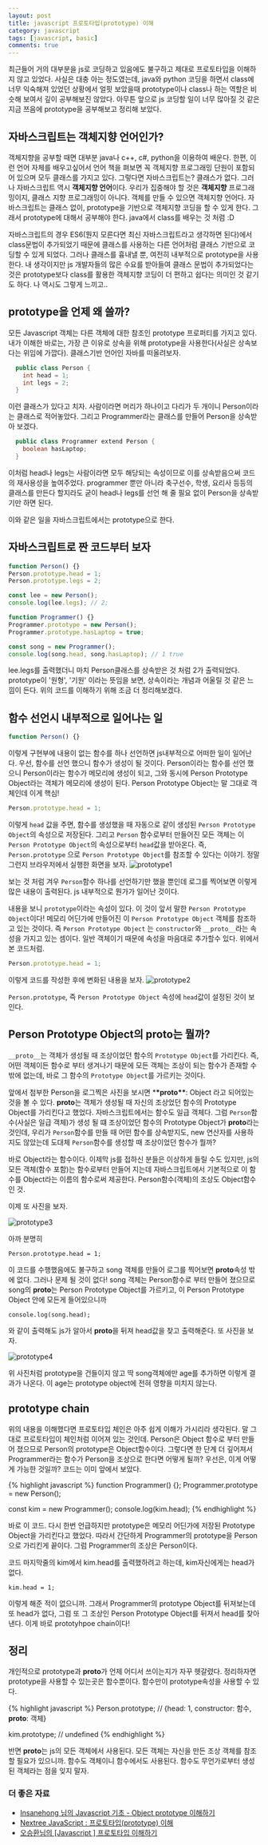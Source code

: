 ```yaml
---
layout: post
title: javascript 프로토타입(prototype) 이해
category: javascript
tags: [javascript, basic]
comments: true
---
```


최근들어 거의 대부분을 js로 코딩하고 있음에도 불구하고 제대로 프로토타입을 이해하지 않고 있었다. 사실은 대충 아는 정도였는데, java와 python 코딩을 하면서 class에 너무 익숙해져 있었던 상황에서 얼핏 보았을때 prototype이나 class나 하는 역할은 비슷해 보여서 깊이 공부해보진 않았다. 아무튼 앞으로 js 코딩할 일이 너무 많아질 것 같은 지금 쯔음에 prototype을 공부해보고 정리해 보았다.

## 자바스크립트는 객체지향 언어인가?

객체지향을 공부할 때면 대부분 java나 c++, c#, python을 이용하여 배운다. 한편, 이런 언어 자체를 배우고싶어서 언어 책을 펴보면 꼭 객체지향 프로그래밍 단원이 포함되어 있으며 모두 클래스를 가지고 있다. 그렇다면 자바스크립트는? 클래스가 없다. 그러나 자바스크립트 역시 **객체지향 언어**이다. 우리가 집중해야 할 것은 **객체지향** 프로그래밍이지, 클래스 지향 프로그래밍이 아니다. 객체를 만들 수 있으면 객체지향 언어다. 자바스크립트는 클래스 없이, prototype을 기반으로 객체지향 코딩을 할 수 있게 한다. 그래서 prototype에 대해서 공부해야 한다. java에서 class를 배우는 것 처럼 :D

자바스크립트의 경우 ES6(뭔지 모른다면 최신 자바스크립트라고 생각하면 된다)에서 class문법이 추가되었기 때문에 클래스를 사용하는 다른 언어처럼 클래스 기반으로 코딩할 수 있게 되었다. 그러나 클래스를 흉내낼 뿐, 여전히 내부적으로 prototype을 사용한다. 내 생각이지만 js 개발자들의 많은 수요를 받아들여 클래스 문법이 추가되었다는 것은 prototype보다 class를 활용한 객체지향 코딩이 더 편하고 쉽다는 의미인 것 같기도 하다. 나 역시도 그렇게 느끼고..

## prototype을 언제 왜 쓸까?

모든 Javascript 객체는 다른 객체에 대한 참조인 prototype 프로퍼티를 가지고 있다. 내가 이해한 바로는, 가장 큰 이유로 상속을 위해 prototype을 사용한다(사실은 상속보다는 위임에 가깝다).
클래스기반 언어인 자바를 떠올려보자.

```java
  public class Person {
    int head = 1;
    int legs = 2;
  }
```

이런 클래스가 있다고 치자. 사람이라면 머리가 하나이고 다리가 두 개이니 Person이라는 클래스로 적어놓았다. 그리고 Programmer라는 클래스를 만들어 Person을 상속받아 보겠다.

```java
  public class Programmer extend Person {
    boolean hasLaptop;
  }
```

이처럼 head나 legs는 사람이라면 모두 해당되는 속성이므로 이를 상속받음으써 코드의 재사용성을 높여주었다. programmer 뿐만 아니라 축구선수, 학생, 요리사 등등의 클래스를 만든다 할지라도 굳이 head나 legs를 선언 해 줄 필요 없이 Person을 상속받기만 하면 된다.

이와 같은 일을 자바스크립트에서는 prototype으로 한다.

## 자바스크립트로 짠 코드부터 보자

```javascript
function Person() {}
Person.prototype.head = 1;
Person.prototype.legs = 2;

const lee = new Person();
console.log(lee.legs); // 2;

function Programmer() {}
Programmer.prototype = new Person();
Programmer.prototype.hasLaptop = true;

const song = new Programmer();
console.log(song.head, song.hasLaptop); // 1 true
```

lee.legs를 출력했더니 마치 Person클래스를 상속받은 것 처럼 2가 출력되었다. prototype이 '원형', '기원' 이라는 뜻임을 보면, 상속이라는 개념과 어울릴 것 같은 느낌이 든다. 위의 코드를 이해하기 위해 조금 더 정리해보겠다.

## 함수 선언시 내부적으로 일어나는 일

```javascript
function Person() {}
```

이렇게 구현부에 내용이 없는 함수를 하나 선언하면 js내부적으로 어떠한 일이 일어난다. 우선, 함수를 선언 했으니 함수가 생성이 될 것이다. Person이라는 함수를 선언 했으니 Person이라는 함수가 메모리에 생성이 되고, 그와 동시에 Person Prototype Object라는 객체가 메모리에 생성이 된다. Person Prototype Object는 말 그대로 객체인데 이게 핵심!

```javascript
Person.prototype.head = 1;
```

이렇게 `head` 값을 주면, 함수를 생성했을 때 자동으로 같이 생성된 `Person Prototype Object`의 속성으로 저장된다. 그리고 `Person` 함수로부터 만들어진 모든 객체는 이 `Person Prototype Object`의 속성으로부터 `head`값을 받아온다. 즉, `Person.prototype` 으로 `Person Prototype Object`를 참조할 수 있다는 이야기. 정말 그런지 브라우저에서 실행한 화면을 보자.
![prototype1](/public/img/prototype/one.JPG)

보는 것 처럼 겨우 `Person`함수 하나를 선언하기만 했을 뿐인데 로그를 찍어보면 이렇게 많은 내용이 출력된다. js 내부적으로 뭔가가 일어난 것이다.

내용을 보니 `prototype`이라는 속성이 있다. 이 것이 앞서 말한 `Person Prototype Object`이다! 메모리 어딘가에 만들어진 이 `Person Prototype Object` 객체를 참조하고 있는 것이다. 즉 `Person Prototype Object` 는 `constructor`와 `__proto__`라는 속성을 가지고 있는 셈이다. 일반 객체이기 때문에 속성을 마음대로 추가할수 있다. 위에서 본 코드처럼.

```javascript
Person.prototype.head = 1;
```

이렇게 코드를 작성한 후에 변화된 내용을 보자.
![prototype2](/public/img/prototype/two.JPG)

`Person.prototype`, 즉 `Person Prototype Object` 속성에 `head`값이 설정된 것이 보인다.

## Person Prototype Object의 **proto**는 뭘까?

`__proto__`는 객체가 생성될 때 조상이었던 함수의 `Prototype Object`를 가리킨다. 즉, 어떤 객체이든 함수로 부터 생겨나기 때문에 모든 객체는 조상이 되는 함수가 존재할 수 밖에 없는데, 바로 그 함수의 `Prototype Object`를 가르키는 것이다.

앞에서 첨부한 Person을 로그찍은 사진을 보시면 \***\*proto\*\***: Object 라고 되어있는 것을 볼 수 있다. **proto**는 객체가 생성될 때 자신의 조상었던 함수의 Prototype Object를 가리킨다고 했었다. 자바스크립트에서는 함수도 일급 객체다. 그럼 `Person`함수(사실은 일급 객체)가 생성 될 떄 조상이었던 함수의 Prototype Object가 **proto**라는 것인데, 우리가 `Person`함수를 만들 때 어떤 함수를 상속받지도, new 연산자를 사용하지도 않았는데 도대체 `Person`함수를 생성할 때 조상이었던 함수가 뭘까?

바로 Object라는 함수이다. 이제막 js를 접하신 분들은 이상하게 들릴 수도 있지만, js의 모든 객체(함수 포함)는 함수로부터 만들어 지는데 자바스크립트에서 기본적으로 이 함수를 Object라는 이름의 함수로써 제공한다. Person함수(객체)의 조상도 Object함수인 것.

이제 또 사진을 보자.

![prototype3](/public/img/prototype/threeJPG.JPG)

아까 분명히

```
Person.prototype.head = 1;
```

이 코드를 수행했음에도 불구하고 song 객체를 만들어 로그를 찍어보면 **proto**속성 밖에 없다. 그러나 문제 될 것이 없다! song 객체는 Person함수로 부터 만들어 졌으므로 song의 **proto**는 Person Prototype Object를 가르키고, 이 Person Prototype Object 안에 모든게 들어있으니까

```
console.log(song.head);
```

와 같이 출력해도 js가 알아서 **proto**을 뒤져 head값을 찾고 출력해준다. 또 사진을 보자.

![prototype4](/public/img/prototype/four.JPG)

위 사진처럼 prototype을 건들이지 않고 딱 song객체에만 age를 추가하면 이렇게 결과가 나온다. 이 age는 prototype object에 전혀 영향을 미치지 않는다.

## prototype chain

위의 내용을 이해했다면 프로토타입 체인은 아주 쉽게 이해가 가시리라 생각된다. 말 그대로 프로토타입이 체인처럼 이어져 있는 것인데. Person은 Object 함수로 부터 만들어 졌으므로 Person의 prototype은 Object함수이다. 그렇다면 한 단계 더 깊어져서 Programmer라는 함수가 Person을 조상으로 한다면 어떻게 될까? 우선은, 이게 어떻게 가능한 것일까? 코드는 이미 앞에서 보았다.

{% highlight javascript %}
function Programmer() {};
Programmer.prototype = new Person();

const kim = new Programmer();
console.log(kim.head);
{% endhighlight %}

바로 이 코드. 다시 한번 언급하지만 prototype은 메모리 어딘가에 저장된 Prototype Object을 가리킨다고 했었다. 따라서 간단하게 Programmer의 prototype을 Person으로 가리킨게 끝이다. 그럼 Programmer의 조상은 Person이다.

코드 마지막줄의 kim에서 kim.head를 출력했하려고 하는데, kim자신에게는 head가 없다.

```
kim.head = 1;
```

이렇게 해준 적이 없으니까. 그래서 Programmer의 prototype Object를 뒤져보는데 또 head가 없다, 그럼 또 그 조상인 Person Prototype Object를 뒤져서 head를 찾아낸다. 이게 바로 prototyhpoe chain이다!

## 정리

개인적으로 prototype과 **proto**가 언제 어디서 쓰이는지가 자꾸 헷갈렸다.
정리하자면 prototype을 사용할 수 있는곳은 함수뿐이다. 함수만이 prototype속성을 사용할 수 있다.

{% highlight javascript %}
Person.prototype; // {head: 1, constructor: 함수, **proto**: 객체}

kim.prototype; // undefined
{% endhighlight %}

반면 **proto**는 js의 모든 객체에서 사용된다. 모든 객체는 자신을 만든 조상 객체를 참조할 필요가 있으니까. 함수도 객체이니 함수에서도 사용된다. 함수도 무언가로부터 생성된 객체라는 점을 잊지 말자.

### 더 좋은 자료

- [
  Insanehong 님의 Javascript 기초 - Object prototype 이해하기](http://insanehong.kr/post/javascript-prototype/)
- [Nextree JavaScript : 프로토타입(prototype) 이해](http://www.nextree.co.kr/p7323/)
- [오승환님의 [Javascript ] 프로토타입 이해하기](https://medium.com/@bluesh55/javascript-prototype-%EC%9D%B4%ED%95%B4%ED%95%98%EA%B8%B0-f8e67c286b67)
